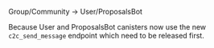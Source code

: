 Group/Community -> User/ProposalsBot

Because User and ProposalsBot canisters now use the new `c2c_send_message` endpoint which need to be released first. 